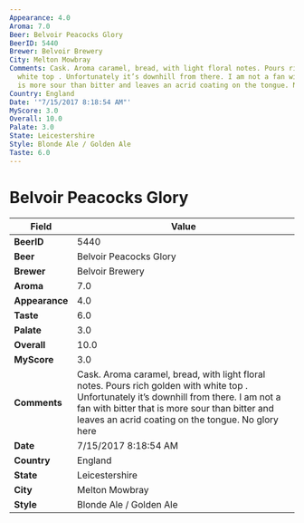 ```yaml
---
Appearance: 4.0
Aroma: 7.0
Beer: Belvoir Peacocks Glory
BeerID: 5440
Brewer: Belvoir Brewery
City: Melton Mowbray
Comments: Cask. Aroma caramel, bread, with light floral notes. Pours rich golden with
  white top . Unfortunately it’s downhill from there. I am not a fan with bitter that
  is more sour than bitter and leaves an acrid coating on the tongue. No glory here
Country: England
Date: '"7/15/2017 8:18:54 AM"'
MyScore: 3.0
Overall: 10.0
Palate: 3.0
State: Leicestershire
Style: Blonde Ale / Golden Ale
Taste: 6.0
---
```


# Belvoir Peacocks Glory

| Field         | Value |
|---------------|-------|
| **BeerID** | 5440 |
| **Beer** | Belvoir Peacocks Glory |
| **Brewer** | Belvoir Brewery |
| **Aroma** | 7.0 |
| **Appearance** | 4.0 |
| **Taste** | 6.0 |
| **Palate** | 3.0 |
| **Overall** | 10.0 |
| **MyScore** | 3.0 |
| **Comments** | Cask. Aroma caramel, bread, with light floral notes. Pours rich golden with white top . Unfortunately it’s downhill from there. I am not a fan with bitter that is more sour than bitter and leaves an acrid coating on the tongue. No glory here |
| **Date** | 7/15/2017 8:18:54 AM |
| **Country** | England |
| **State** | Leicestershire |
| **City** | Melton Mowbray |
| **Style** | Blonde Ale / Golden Ale |

